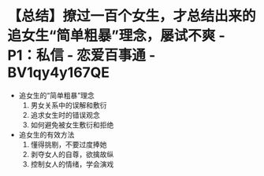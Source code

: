 # 【总结】撩过一百个女生，才总结出来的追女生“简单粗暴”理念，屡试不爽 - P1：私信 - 恋爱百事通 - BV1qy4y167QE

-   追女生的“简单粗暴”理念
    1.  男女关系中的误解和敷衍
    2.  追求女生时的错误观念
    3.  如何避免被女生敷衍和拒绝
-   追女生的有效方法
    1.  懂得挑剔，不要过度捧她
    2.  剥夺女人的自尊，欲擒故纵
    3.  控制女人的情绪，学会演戏